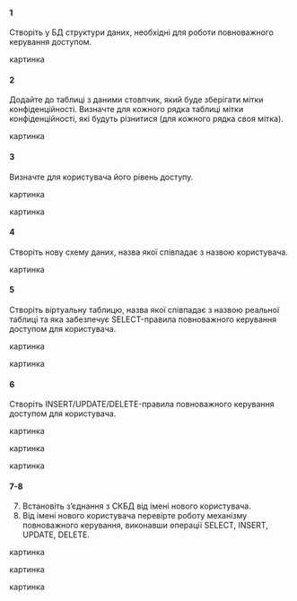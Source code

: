 #### 1
Створіть у БД структури даних, необхідні для роботи повноважного керування доступом.

картинка

#### 2
Додайте до таблиці з даними стовпчик, який буде зберігати мітки конфіденційності. Визначте для кожного рядка таблиці мітки конфіденційності, які будуть різнитися (для
кожного рядка своя мітка).

картинка

#### 3
Визначте для користувача його рівень доступу.

картинка

картинка

#### 4
Створіть нову схему даних, назва якої співпадає з назвою користувача.

картинка

#### 5
Створіть віртуальну таблицю, назва якої співпадає з назвою реальної таблиці та яка забезпечує SELECT-правила повноважного керування доступом для користувача.

картинка

картинка

#### 6
Створіть INSERT/UPDATE/DELETE-правила повноважного керування доступом для користувача.

картинка

картинка

картинка

#### 7-8
7. Встановіть з’єднання з СКБД від імені нового користувача.
8. Від імені нового користувача перевірте роботу механізму повноважного керування, виконавши операції SELECT, INSERT, UPDATE, DELETE.

картинка

картинка

картинка
